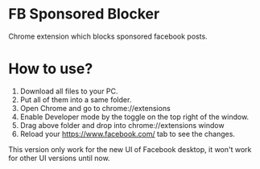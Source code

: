 # FB Sponsored Blocker
Chrome extension which blocks sponsored facebook posts.

# How to use?

1. Download all files to your PC.
2. Put all of them into a same folder.
3. Open Chrome and go to chrome://extensions
4. Enable Developer mode by the toggle on the top right of the window.
5. Drag above folder and drop into chrome://extensions window
6. Reload your https://www.facebook.com/ tab to see the changes.

This version only work for the new UI of Facebook desktop, it won't work for other UI versions until now.
